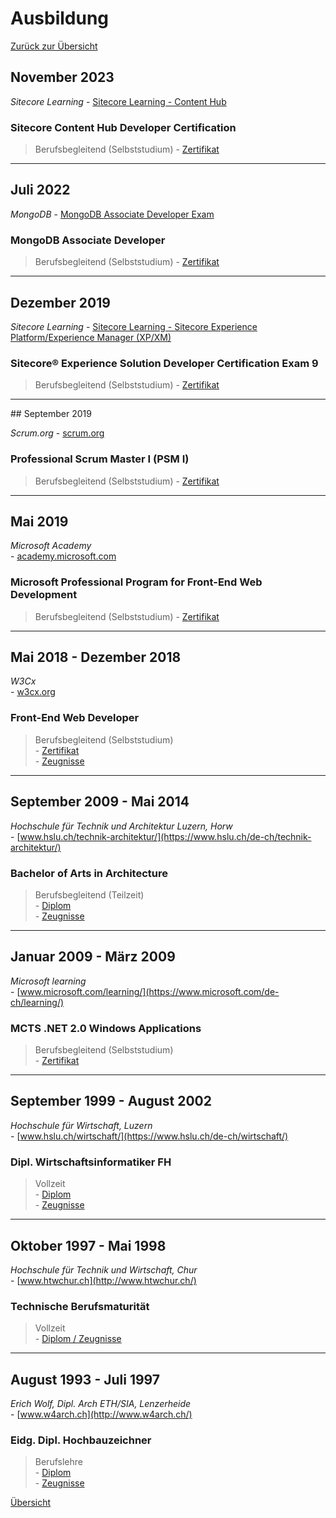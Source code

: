 # <a name="3"></a>Ausbildung

[Zurück zur Übersicht](README.md)

<div class="page"/>

## November 2023

_Sitecore Learning_
\- [Sitecore Learning - Content Hub](https://www.sitecore.com/knowledge-center/getting-started/training/catalog/content-hub-courses?utm_websource=knowledge-center.getting-started.training.catalog)

### Sitecore Content Hub Developer Certification

> Berufsbegleitend (Selbststudium)
\- [Zertifikat](./docs/Zertifikate/1127_3_24144_1698922808_LearningSitecore%20Certification.pdf)

---

## Juli 2022

_MongoDB_
\- [MongoDB Associate Developer Exam](https://learn.mongodb.com/pages/mongodb-associate-developer-exam)

### MongoDB Associate Developer

> Berufsbegleitend (Selbststudium)
\- [Zertifikat](./docs/Zertifikate/MongoDBCertificate_A4.pdf)

---

## Dezember 2019

_Sitecore Learning_
\- [Sitecore Learning - Sitecore Experience Platform/Experience Manager (XP/XM)](https://www.sitecore.com/knowledge-center/getting-started/training/catalog/xm-xp-courses?utm_websource=knowledge-center.getting-started.training.catalog)

### Sitecore® Experience Solution Developer Certification Exam 9

> Berufsbegleitend (Selbststudium)
\- [Zertifikat](./docs/Zertifikate/705_3_24144_1671030787_LearningSitecore%20Certification.pdf)

---

## September 2019

_Scrum.org_
\- [scrum.org](https://www.scrum.org/)

### Professional Scrum Master I (PSM I)

> Berufsbegleitend (Selbststudium)
\- [Zertifikat](./docs/Zertifikate/Professional%20Scrum%20Master%20I.pdf)

---

## Mai 2019

_Microsoft Academy_  
\- [academy.microsoft.com](https://academy.microsoft.com/en-us/professional-program/)

### Microsoft Professional Program for Front-End Web Development

> Berufsbegleitend (Selbststudium)
\- [Zertifikat](./docs/Zertifikate/Microsoft_FrontEnd_Certificate.pdf)

---

## Mai 2018 - Dezember 2018

_W3Cx_  
\- [w3cx.org](https://w3cx.org/)

### Front-End Web Developer

> Berufsbegleitend (Selbststudium)  
\- [Zertifikat](https://credentials.edx.org/credentials/05367abed4fb4be984a24ede62936b33/)  
\- [Zeugnisse](https://credentials.edx.org/records/programs/shared/ec6cf99790064cbaaccaf6d99578a361)  

---

## September 2009 - Mai 2014

_Hochschule für Technik und Architektur Luzern, Horw_  
\- [www.hslu.ch/technik-architektur/](https://www.hslu.ch/de-ch/technik-architektur/)

### Bachelor of Arts in Architecture

> Berufsbegleitend (Teilzeit)  
\- [Diplom](./docs/Zeugnisse/BA_Architektur_Diplom.pdf)  
\- [Zeugnisse](./docs/Zeugnisse/BA_Architektur_Noten.pdf)

---

## Januar 2009 - März 2009

_Microsoft learning_  
\- [www.microsoft.com/learning/](https://www.microsoft.com/de-ch/learning/)

### MCTS .NET 2.0 Windows Applications

> Berufsbegleitend (Selbststudium)  
\- [Zertifikat](./docs/Zertifikate/MCTS.pdf)  

---

## September 1999 - August 2002

_Hochschule für Wirtschaft, Luzern_  
\- [www.hslu.ch/wirtschaft/](https://www.hslu.ch/de-ch/wirtschaft/)

### Dipl. Wirtschaftsinformatiker FH

> Vollzeit  
\- [Diplom](./docs/Zeugnisse/BSc_Wirtschaftsinformatik_Diplom.pdf)  
\- [Zeugnisse](./docs/Zeugnisse/BSc_Wirtschaftsinformatik_Noten.pdf)

---

## Oktober 1997 - Mai 1998

_Hochschule für Technik und Wirtschaft, Chur_  
\- [www.htwchur.ch](http://www.htwchur.ch/)

### Technische Berufsmaturität

> Vollzeit  
\- [Diplom / Zeugnisse](./docs/Zeugnisse/BM_Noten.pdf)

---

## August 1993 - Juli 1997

_Erich Wolf, Dipl. Arch ETH/SIA, Lenzerheide_  
\- [www.w4arch.ch](http://www.w4arch.ch/)

### Eidg. Dipl. Hochbauzeichner

> Berufslehre  
\- [Diplom](./docs/Zeugnisse/HBZ_Diplom.pdf)  
\- [Zeugnisse](./docs/Zeugnisse/HBZ_Noten.pdf)

<div class="page"/>

[Übersicht](README.md)
